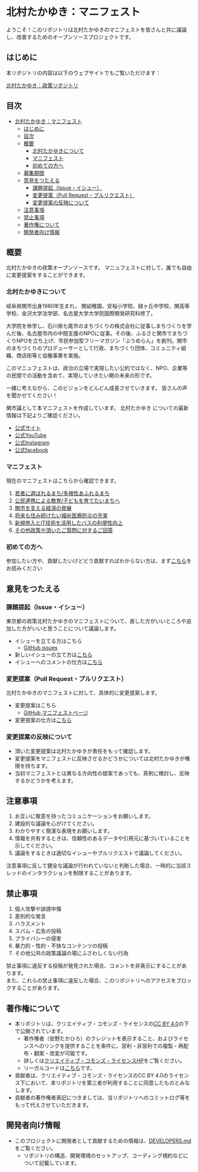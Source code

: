 # 北村たかゆき：マニフェスト

ようこそ！このリポジトリは北村たかゆきのマニフェストを皆さんと共に議論し、改善するためのオープンソースプロジェクトです。

## はじめに

本リポジトリの内容は以下のウェブサイトでもご覧いただけます：

[北村たかゆき：政策リポジトリ](https://sirokuma1023.github.io/election2024/)


## 目次

- [北村たかゆき：マニフェスト](#マニフェスト)
    - [はじめに](#はじめに)
    - [目次](#目次)
    - [概要](#概要)
        - [北村たかゆきについて](#北村たかゆきについて)
        - [マニフェスト](#マニフェスト)
        - [初めての方へ](#初めての方へ)
    - [募集期間](#募集期間)
    - [意見をつたえる](#意見をつたえる)
        - [課題提起（Issue・イシュー）](#課題提起issueイシュー)
        - [変更提案（Pull Request・プルリクエスト）](#変更提案pull-requestプルリクエスト)
        - [変更提案の反映について](#変更提案の反映について)
    - [注意事項](#注意事項)
    - [禁止事項](#禁止事項)
    - [著作権について](#著作権について)
    - [開発者向け情報](#開発者向け情報)

## 概要
北村たかゆきの政策オープンソースです。
マニュフェストに対して、誰でも自由に変更提案をすることができます。

### 北村たかゆきについて

岐阜県関市出身1980年生まれ。
関幼稚園、安桜小学校、緑ヶ丘中学校、関高等学校、金沢大学法学部、名古屋大学大学院国際開発研究科修了。

大学院を休学し、石川県七尾市のまちづくりの株式会社に従事しまちづくりを学んだ後、名古屋市内の中間支援のNPOに従事。その後、ふるさと関市でまちづくりNPOを立ち上げ、市民参加型フリーマガジン「ぶうめらん」を創刊。関市のまちづくりのプロデューサーとして行政、まちづくり団体、コミュニティ組織、商店街等と協働事業を実施。

このマニュフェストは、政治の立場で実現したい公約ではなく、NPO、企業等の民間での活動を含めて、実現していきたい関の未来の形です。

一緒に考えながら、このビジョンをどんどん成長させていきます。
皆さんの声を聞かせてください！

関市議として本マニフェストを作成しています。
北村たかゆき についての最新情報は下記よりご確認ください。

- [公式サイト](https://kitamuratakayuki.com/)
- [公式YouTube](https://www.youtube.com/@kitamura-seki)
- [公式Instagram](https://www.instagram.com/kitamura_takayuki/)
- [公式facebook](https://www.facebook.com/kitamuratakayuki.seki)

### マニフェスト

現在のマニフェストはこちらから確認できます。

1. [若者に選ばれるまち/多様性あふれるまち](/docs/manifest/diversity.md)
2. [公民連携による教育/子どもを育てたいまちへ](/docs/manifest/education.md)
3. [関市を支える経済の発展](/docs/manifest/economy.md)
4. [将来も住み続けたい福祉医療防災の充実](/docs/manifest/care.md)
5. [新規参入とIT技術を活用したバスの利便性向上](/docs/manifest/traffic.md)
6. [その他政策や頂いたご質問に対するご回答](/docs/manifest/others.md)

### 初めての方へ

参加したい方や、貢献したいけどどう貢献すればわからない方は、まず[こちら](/docs/contribution.md)をお読みください

## 意見をつたえる

### 課題提起（Issue・イシュー）

東京都の政策北村たかゆきのマニフェストについて、直した方がいいところや追加した方がいいと思うことについて議論します。

- イシューを立てる方はこちら
    - [GitHub issues](https://github.com/sirokuma1023/election2024/issues)
- 新しいイシューの立て方は[こちら](/docs/manual_issue.md#new_issue)
- イシューへのコメントの仕方は[こちら](/docs/manual_issue.md#comment_issue)

### 変更提案（Pull Request・プルリクエスト）
北村たかゆきのマニフェストに対して、具体的に変更提案します。

- 変更提案はこちら
    - [GitHub マニフェストページ](https://github.com/sirokuma1023/election2024/tree/main/docs/manifest)
- 変更提案の仕方は[こちら](/docs/manual_pull_request.md)

### 変更提案の反映について

- 頂いた変更提案は北村たかゆきが責任をもって確認します。
- 変更提案をマニフェストに反映させるかどうかについては北村たかゆきが権限を持ちます。
- 当初マニフェストとは異なる方向性の提案であっても、真剣に検討し、反映するかどうかを考えます。

## 注意事項

1. お互いに敬意を持ったコミュニケーションをお願いします。
2. 建設的な議論を心がけてください。
3. わかりやすく簡潔な表現をお願いします。
4. 情報を共有するときは、信頼性のあるデータや引用元に基づいていることを示してください。
5. 議論をするときは適切なイシューやプルリクエストで議論してください。

注意事項に反して健全な議論が行われていないと判断した場合、一時的に当該スレッドのインタラクションを制限することがあります。

## 禁止事項

1. 個人攻撃や誹謗中傷
2. 差別的な発言
3. ハラスメント
4. スパム・広告の投稿
5. プライバシーの侵害
6. 暴力的・性的・不快なコンテンツの投稿
7. その他公共の政策議論の場にふさわしくない行為

禁止事項に違反する投稿が発見された場合、コメントを非表示にすることがあります。<br>
また、これらの禁止事項に違反した場合、このリポジトリへのアクセスをブロックすることがあります。

## 著作権について

- 本リポジトリは、クリエイティブ・コモンズ・ライセンスの[CC BY 4.0](https://creativecommons.org/licenses/by/4.0/deed.ja)の下で公開されています。
    - 著作権者（安野たかひろ）のクレジットを表示すること、およびライセンスへのリンクを提供することを条件に、営利・非営利での複製・再配布・翻案・改変が可能です。
    - 詳しくは[クリエイティブ・コモンズ・ライセンスHP](https://creativecommons.jp/licenses/)をご覧ください。
    - リーガルコードは[こちら](/LICENSE)です。
- 貢献者は、クリエイティブ・コモンズ・ライセンスのCC BY 4.0のライセンス下において、本リポジトリを第三者が利用することに同意したものとみなします。
- 貢献者の著作権者表記につきましては、当リポジトリへのコミットログ等をもって代えさせていただきます。

## 開発者向け情報

- このプロジェクトに開発者として貢献するための情報は、[DEVELOPERS.md](.github/DEVELOPERS.md)をご覧ください。
    - リポジトリの構造、開発環境のセットアップ、コーディング規約などについて記載しています。


[def]: #北村たかゆきマニフェスト